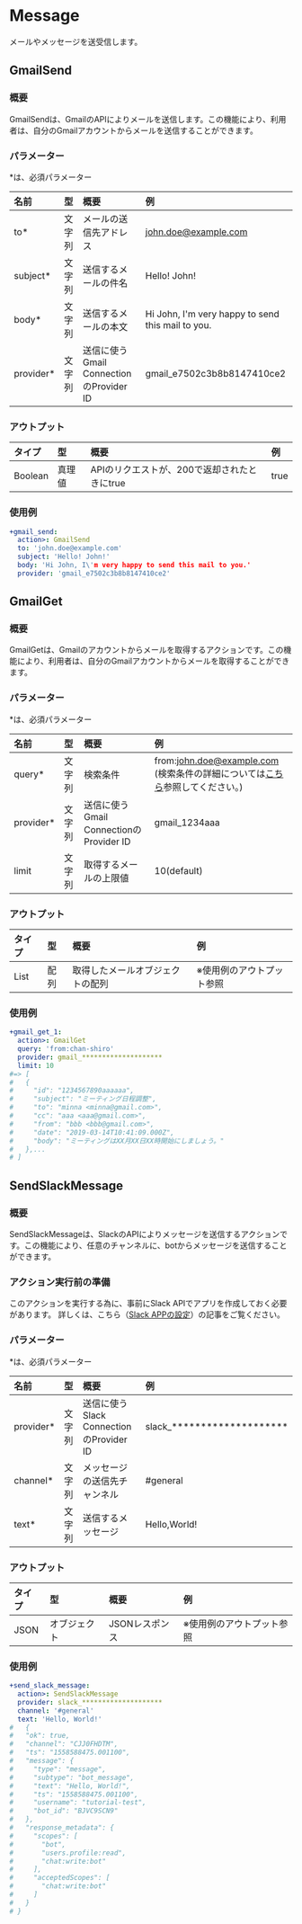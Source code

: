 # Message

メールやメッセージを送受信します。

## GmailSend

### 概要

GmailSendは、GmailのAPIによりメールを送信します。この機能により、利用者は、自分のGmailアカウントからメールを送信することができます。

### パラメーター

\*は、必須パラメーター

| 名前 | 型 | 概要 | 例 |
| :--- | :--- | :--- | :--- |
| to\* | 文字列 | メールの送信先アドレス | john.doe@example.com |
| subject\* | 文字列 | 送信するメールの件名 | Hello! John! |
| body\* | 文字列 | 送信するメールの本文 | Hi John, I'm very happy to send this mail to you. |
| provider\* | 文字列 | 送信に使うGmail ConnectionのProvider ID | gmail\_e7502c3b8b8147410ce2 |

### アウトプット

| タイプ | 型 | 概要 | 例 |
| :--- | :--- | :--- | :--- |
| Boolean | 真理値 | APIのリクエストが、200で返却されたときにtrue | true |

### 使用例

```yaml
+gmail_send:
  action>: GmailSend
  to: 'john.doe@example.com'
  subject: 'Hello! John!'
  body: 'Hi John, I\'m very happy to send this mail to you.'
  provider: 'gmail_e7502c3b8b8147410ce2'
```

## GmailGet

### 概要

GmailGetは、Gmailのアカウントからメールを取得するアクションです。この機能により、利用者は、自分のGmailアカウントからメールを取得することができます。

### パラメーター

\*は、必須パラメーター

| 名前 | 型 | 概要 | 例 |
| :--- | :--- | :--- | :--- |
| query\* | 文字列 | 検索条件 | from:john.doe@example.com<br>(検索条件の詳細については[こちら](https://support.google.com/mail/answer/7190?hl=ja)参照してください。) |
| provider\* | 文字列 | 送信に使うGmail ConnectionのProvider ID | gmail_1234aaa |
| limit | 文字列 | 取得するメールの上限値 | 10(default) |

### アウトプット

| タイプ | 型 | 概要 | 例 |
| :--- | :--- | :--- | :--- |
| List | 配列 | 取得したメールオブジェクトの配列 | ※使用例のアウトプット参照 |

### 使用例

```yaml
+gmail_get_1:
  action>: GmailGet
  query: 'from:chan-shiro'
  provider: gmail_********************
  limit: 10
#=> [
#   {
#     "id": "1234567890aaaaaa",
#     "subject": "ミーティング日程調整",
#     "to": "minna <minna@gmail.com>",
#     "cc": "aaa <aaa@gmail.com>",
#     "from": "bbb <bbb@gmail.com>",
#     "date": "2019-03-14T10:41:09.000Z",
#     "body": "ミーティングはXX月XX日XX時開始にしましょう。"
#   },...
# ]
```

## SendSlackMessage

### 概要

SendSlackMessageは、SlackのAPIによりメッセージを送信するアクションです。この機能により、任意のチャンネルに、botからメッセージを送信することができます。

### アクション実行前の準備

このアクションを実行する為に、事前にSlack APIでアプリを作成しておく必要があります。
詳しくは、こちら（[Slack APPの設定](../integrations/slack.md)）の記事をご覧ください。


### パラメーター

\*は、必須パラメーター

| 名前 | 型 | 概要 | 例 |
| :--- | :--- | :--- | :--- |
| provider\* | 文字列 | 送信に使うSlack ConnectionのProvider ID | slack\_******************** |
| channel\* | 文字列 | メッセージの送信先チャンネル | #general |
| text\* | 文字列 | 送信するメッセージ | Hello,World! |

### アウトプット

| タイプ | 型 | 概要 | 例 |
| :--- | :--- | :--- | :--- |
| JSON | オブジェクト | JSONレスポンス | ※使用例のアウトプット参照 |

### 使用例

```yaml
+send_slack_message:
  action>: SendSlackMessage
  provider: slack_********************
  channel: '#general'
  text: 'Hello, World!'
#   {
#   "ok": true,
#   "channel": "CJJ0FHDTM",
#   "ts": "1558588475.001100",
#   "message": {
#     "type": "message",
#     "subtype": "bot_message",
#     "text": "Hello, World!",
#     "ts": "1558588475.001100",
#     "username": "tutorial-test",
#     "bot_id": "BJVC9SCN9"
#   },
#   "response_metadata": {
#     "scopes": [
#       "bot",
#       "users.profile:read",
#       "chat:write:bot"
#     ],
#     "acceptedScopes": [
#       "chat:write:bot"
#     ]
#   }
# }
```